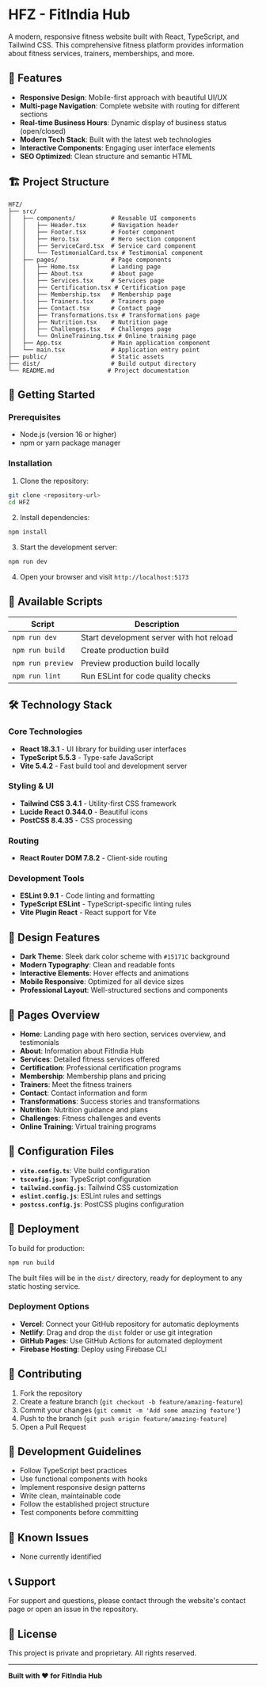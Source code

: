 # HFZ - FitIndia Hub

A modern, responsive fitness website built with React, TypeScript, and Tailwind CSS. This comprehensive fitness platform provides information about fitness services, trainers, memberships, and more.

## 🌟 Features

- **Responsive Design**: Mobile-first approach with beautiful UI/UX
- **Multi-page Navigation**: Complete website with routing for different sections
- **Real-time Business Hours**: Dynamic display of business status (open/closed)
- **Modern Tech Stack**: Built with the latest web technologies
- **Interactive Components**: Engaging user interface elements
- **SEO Optimized**: Clean structure and semantic HTML

## 🏗️ Project Structure

```
HFZ/
├── src/
│   ├── components/          # Reusable UI components
│   │   ├── Header.tsx       # Navigation header
│   │   ├── Footer.tsx       # Footer component
│   │   ├── Hero.tsx         # Hero section component
│   │   ├── ServiceCard.tsx  # Service card component
│   │   └── TestimonialCard.tsx # Testimonial component
│   ├── pages/               # Page components
│   │   ├── Home.tsx         # Landing page
│   │   ├── About.tsx        # About page
│   │   ├── Services.tsx     # Services page
│   │   ├── Certification.tsx # Certification page
│   │   ├── Membership.tsx   # Membership page
│   │   ├── Trainers.tsx     # Trainers page
│   │   ├── Contact.tsx      # Contact page
│   │   ├── Transformations.tsx # Transformations page
│   │   ├── Nutrition.tsx    # Nutrition page
│   │   ├── Challenges.tsx   # Challenges page
│   │   └── OnlineTraining.tsx # Online training page
│   ├── App.tsx              # Main application component
│   └── main.tsx             # Application entry point
├── public/                  # Static assets
├── dist/                    # Build output directory
└── README.md               # Project documentation
```

## 🚀 Getting Started

### Prerequisites

- Node.js (version 16 or higher)
- npm or yarn package manager

### Installation

1. Clone the repository:
```bash
git clone <repository-url>
cd HFZ
```

2. Install dependencies:
```bash
npm install
```

3. Start the development server:
```bash
npm run dev
```

4. Open your browser and visit `http://localhost:5173`

## 📜 Available Scripts

| Script | Description |
|--------|-------------|
| `npm run dev` | Start development server with hot reload |
| `npm run build` | Create production build |
| `npm run preview` | Preview production build locally |
| `npm run lint` | Run ESLint for code quality checks |

## 🛠️ Technology Stack

### Core Technologies
- **React 18.3.1** - UI library for building user interfaces
- **TypeScript 5.5.3** - Type-safe JavaScript
- **Vite 5.4.2** - Fast build tool and development server

### Styling & UI
- **Tailwind CSS 3.4.1** - Utility-first CSS framework
- **Lucide React 0.344.0** - Beautiful icons
- **PostCSS 8.4.35** - CSS processing

### Routing
- **React Router DOM 7.8.2** - Client-side routing

### Development Tools
- **ESLint 9.9.1** - Code linting and formatting
- **TypeScript ESLint** - TypeScript-specific linting rules
- **Vite Plugin React** - React support for Vite

## 🎨 Design Features

- **Dark Theme**: Sleek dark color scheme with `#15171C` background
- **Modern Typography**: Clean and readable fonts
- **Interactive Elements**: Hover effects and animations
- **Mobile Responsive**: Optimized for all device sizes
- **Professional Layout**: Well-structured sections and components

## 📱 Pages Overview

- **Home**: Landing page with hero section, services overview, and testimonials
- **About**: Information about FitIndia Hub
- **Services**: Detailed fitness services offered
- **Certification**: Professional certification programs
- **Membership**: Membership plans and pricing
- **Trainers**: Meet the fitness trainers
- **Contact**: Contact information and form
- **Transformations**: Success stories and transformations
- **Nutrition**: Nutrition guidance and plans
- **Challenges**: Fitness challenges and events
- **Online Training**: Virtual training programs

## 🔧 Configuration Files

- **`vite.config.ts`**: Vite build configuration
- **`tsconfig.json`**: TypeScript configuration
- **`tailwind.config.js`**: Tailwind CSS customization
- **`eslint.config.js`**: ESLint rules and settings
- **`postcss.config.js`**: PostCSS plugins configuration

## 🚀 Deployment

To build for production:

```bash
npm run build
```

The built files will be in the `dist/` directory, ready for deployment to any static hosting service.

### Deployment Options
- **Vercel**: Connect your GitHub repository for automatic deployments
- **Netlify**: Drag and drop the `dist` folder or use git integration
- **GitHub Pages**: Use GitHub Actions for automated deployment
- **Firebase Hosting**: Deploy using Firebase CLI

## 🤝 Contributing

1. Fork the repository
2. Create a feature branch (`git checkout -b feature/amazing-feature`)
3. Commit your changes (`git commit -m 'Add some amazing feature'`)
4. Push to the branch (`git push origin feature/amazing-feature`)
5. Open a Pull Request

## 📝 Development Guidelines

- Follow TypeScript best practices
- Use functional components with hooks
- Implement responsive design patterns
- Write clean, maintainable code
- Follow the established project structure
- Test components before committing

## 🐛 Known Issues

- None currently identified

## 📞 Support

For support and questions, please contact through the website's contact page or open an issue in the repository.

## 📄 License

This project is private and proprietary. All rights reserved.

---

**Built with ❤️ for FitIndia Hub**